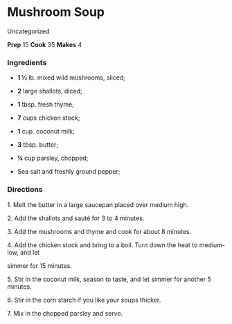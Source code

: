 ﻿

#  Mushroom Soup

Uncategorized

 **Prep** 15 **Cook** 35 **Makes** 4

###  Ingredients

  * **1 ½** lb. mixed wild mushrooms, sliced;
  *  **2** large shallots, diced;
  *  **1** tbsp. fresh thyme;
  *  **7** cups chicken stock;
  *  **1** cup. coconut milk;
  *  **3** tbsp. butter;
  *  **¼** cup parsley, chopped;
  

  * Sea salt and freshly ground pepper;
  

###  Directions

1\. Melt the butter in a large saucepan placed over medium high.

2\. Add the shallots and sauté for 3 to 4 minutes.

3\. Add the mushrooms and thyme and cook for about 8 minutes.

4\. Add the chicken stock and bring to a boil. Turn down the heat to medium-
low, and let

simmer for 15 minutes.

5\. Stir in the coconut milk, season to taste, and let simmer for another 5
minutes.

6\. Stir in the corn starch if you like your soups thicker.

7\. Mix in the chopped parsley and serve.


